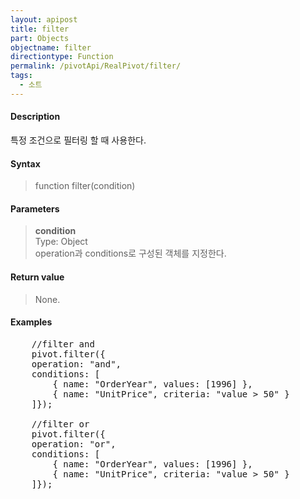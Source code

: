 ```yaml
---
layout: apipost
title: filter
part: Objects
objectname: filter
directiontype: Function
permalink: /pivotApi/RealPivot/filter/
tags:
  - 소트
---
```



#### Description

 특정 조건으로 필터링 할 때 사용한다.        

#### Syntax

> function filter(condition)

#### Parameters

> **condition**   
> Type: Object   
> operation과 conditions로 구성된 객체를 지정한다.         

#### Return value

> None.

#### Examples 

<pre class="prettyprint">
	//filter and
    pivot.filter({
    operation: "and",  
    conditions: [
        { name: "OrderYear", values: [1996] },
        { name: "UnitPrice", criteria: "value > 50" }
    ]});

    //filter or
    pivot.filter({
    operation: "or",  
    conditions: [
        { name: "OrderYear", values: [1996] },
        { name: "UnitPrice", criteria: "value > 50" }
    ]});    
</pre>

